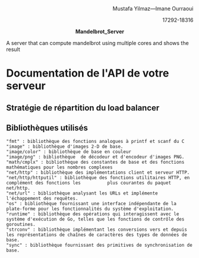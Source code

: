 
<p align=right> Mustafa Yilmaz—Imane Ourraoui</p>

<p align=right> 17292-18316 </p>

<p align=center> <strong>Mandelbrot_Server </strong>  </p>
A server that can compute mandelbrot using multiple cores and shows the result 


# Documentation de l'API de votre serveur


## Stratégie de répartition du load balancer 
    

## Bibliothèques utilisés
    "fmt" : bibliothèque des fonctions analogues à printf et scanf du C
    "image" : bibliothèque d'images 2-D de base.
    "image/color" : bibliothèque de base en couleur
    "image/png" : bibliothèque  de décodeur et d'encodeur d'images PNG.
    "math/cmplx" : bibliothèque des constantes de base et des fonctions mathématiques pour les nombres complexes
    "net/http" : bibliothèque des implémentations client et serveur HTTP.
    "net/http/httputil" : bibliothèque des fonctions utilitaires HTTP, en complément des fonctions les          plus courantes du paquet net/http.
    "net/url" : bibliothèque analysant les URLs et implémente l'échappement des requêtes.
    "os" : bibliothèque fournissant une interface indépendante de la plate-forme pour les fonctionnalités du système d'exploitation.
    "runtime" : bibliothèque des opérations qui interagissent avec le système d'exécution de Go, telles que les fonctions de contrôle des goroutines.
    "strconv" : bibliothèque implémentant les conversions vers et depuis les représentations de chaînes de caractères des types de données de base.
    "sync" : bibliothèque fournissant des primitives de synchronisation de base.